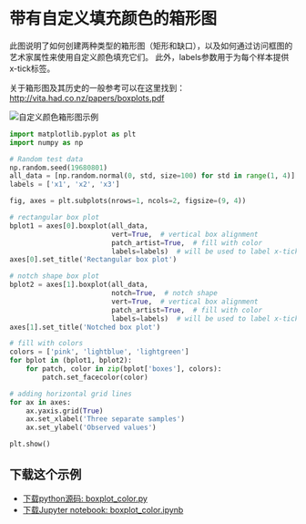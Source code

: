 # 带有自定义填充颜色的箱形图

此图说明了如何创建两种类型的箱形图（矩形和缺口），以及如何通过访问框图的艺术家属性来使用自定义颜色填充它们。 此外，labels参数用于为每个样本提供x-tick标签。

关于箱形图及其历史的一般参考可以在这里找到：http://vita.had.co.nz/papers/boxplots.pdf

![自定义颜色箱形图示例](https://matplotlib.org/_images/sphx_glr_boxplot_color_001.png)

```python
import matplotlib.pyplot as plt
import numpy as np

# Random test data
np.random.seed(19680801)
all_data = [np.random.normal(0, std, size=100) for std in range(1, 4)]
labels = ['x1', 'x2', 'x3']

fig, axes = plt.subplots(nrows=1, ncols=2, figsize=(9, 4))

# rectangular box plot
bplot1 = axes[0].boxplot(all_data,
                         vert=True,  # vertical box alignment
                         patch_artist=True,  # fill with color
                         labels=labels)  # will be used to label x-ticks
axes[0].set_title('Rectangular box plot')

# notch shape box plot
bplot2 = axes[1].boxplot(all_data,
                         notch=True,  # notch shape
                         vert=True,  # vertical box alignment
                         patch_artist=True,  # fill with color
                         labels=labels)  # will be used to label x-ticks
axes[1].set_title('Notched box plot')

# fill with colors
colors = ['pink', 'lightblue', 'lightgreen']
for bplot in (bplot1, bplot2):
    for patch, color in zip(bplot['boxes'], colors):
        patch.set_facecolor(color)

# adding horizontal grid lines
for ax in axes:
    ax.yaxis.grid(True)
    ax.set_xlabel('Three separate samples')
    ax.set_ylabel('Observed values')

plt.show()
```

## 下载这个示例
            
- [下载python源码: boxplot_color.py](https://matplotlib.org/_downloads/boxplot_color.py)
- [下载Jupyter notebook: boxplot_color.ipynb](https://matplotlib.org/_downloads/boxplot_color.ipynb)